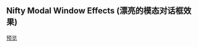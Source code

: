 ## Nifty Modal Window Effects (漂亮的模态对话框效果)

[预览](https://cl9000.gitee.io/web-code/web-library/ModalWindowEffects/)